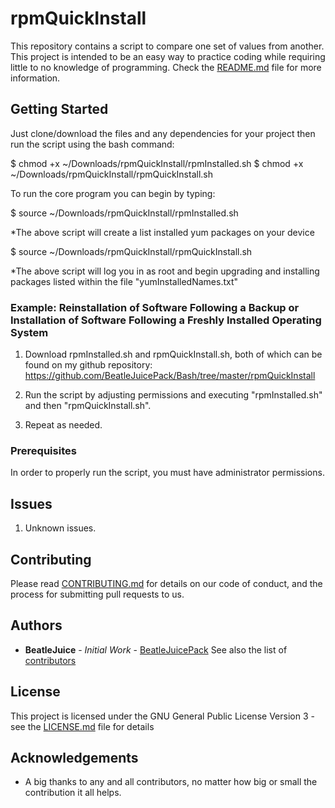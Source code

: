 # rpmQuickInstall

This repository contains a script to compare one set of values from another.  
This project is intended to be an easy way to practice coding while requiring little to no knowledge of programming.
Check the [README.md](README.md) file for more information.

## Getting Started

Just clone/download the files and any dependencies for your project then run the script using the bash command:

$ chmod +x ~/Downloads/rpmQuickInstall/rpmInstalled.sh
$ chmod +x ~/Downloads/rpmQuickInstall/rpmQuickInstall.sh

To run the core program you can begin by typing:

$ source ~/Downloads/rpmQuickInstall/rpmInstalled.sh

*The above script will create a list installed yum packages on your device

$ source ~/Downloads/rpmQuickInstall/rpmQuickInstall.sh

*The above script will log you in as root and begin upgrading and installing packages listed within the file "yumInstalledNames.txt"

### Example: Reinstallation of Software Following a Backup or Installation of Software Following a Freshly Installed Operating System

 1. Download rpmInstalled.sh and rpmQuickInstall.sh, both of which can be found on
 my github repository: 
 https://github.com/BeatleJuicePack/Bash/tree/master/rpmQuickInstall
 
 2. Run the script by adjusting permissions and executing "rpmInstalled.sh" and then "rpmQuickInstall.sh".
 
 3. Repeat as needed.

### Prerequisites

In order to properly run the script, you must have administrator permissions.

## Issues

1. Unknown issues.

## Contributing

Please read [CONTRIBUTING.md](https://gist.github.com/BeatleJuicePack/47204bcc706e0e0c9e11d80e267f3d29) for details on our
code of conduct, and the process for submitting pull requests to us.

## Authors

* **BeatleJuice** - *Initial Work* - [BeatleJuicePack](https://github.com/BeatleJuicePack)
See also the list of [contributors](https://github.com/BeatleJuicePack/Bash/blob/master/rpmQuickInstall/CONTRIBUTORS.md)

## License

This project is licensed under the GNU General Public License Version 3 - see the [LICENSE.md](LICENSE.md) file for details

## Acknowledgements

* A big thanks to any and all contributors, no matter how big or small the contribution it all helps.
